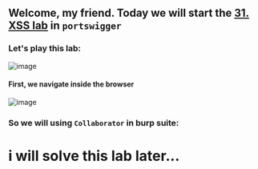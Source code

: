 ## Welcome, my friend. Today we will start the [31. XSS lab](https://portswigger.net/web-security/cross-site-scripting/content-security-policy/lab-very-strict-csp-with-dangling-markup-attack) in ```portswigger```
### Let's play this lab:

![image](https://github.com/user-attachments/assets/edff2a48-834a-41f5-ba24-3640878a4a95)

#### First, we navigate inside the browser

![image](https://github.com/user-attachments/assets/5be0aa2a-f41e-4db4-bf97-7a45c68e4e05)



### So we will using ```Collaborator``` in burp suite:


# i will solve this lab later...

